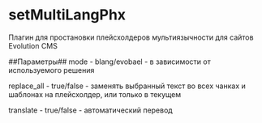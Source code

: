 # setMultiLangPhx
Плагин для простановки плейсхолдеров мультиязычности для сайтов Evolution CMS

##Параметры##
mode - blang/evobael - в зависимости от используемого решения

replace_all - true/false - заменять выбранный текст во всех чанках и шаблонах на плейсхолдер, или только в текущем

translate - true/false - автоматический перевод

